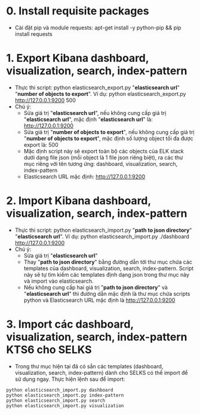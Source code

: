 # 0. Install requisite packages
- Cài đặt pip và module requests: apt-get install -y python-pip && pip install requests 

# 1. Export Kibana dashboard, visualization, search, index-pattern
- Thực thi script: python elasticsearch_export.py "__elasticsearch url__" "__number of objects to export__". Ví dụ: python elasticsearch_export.py http://127.0.0.1:9200 500
- Chú ý:
  - Sửa giá trị "__elasticsearch url__", nếu không cung cấp giá trị "__elasticsearch url__", mặc định "__elasticsearch url__" là: http://127.0.0.1:9200
  - Sửa giá trị "__number of objects to export__", nếu không cung cấp giá trị "__number of objects to export__", mặc định số lượng object tối đa được export là: 500
  - Mặc định script này sẽ export toàn bộ các objects của ELK stack dưới dạng file json (mỗi object là 1 file json riêng biệt), ra các thư mục riêng với tên tương ứng: dashboard, visualization, search, index-pattern
  - Elasticsearch URL mặc định: http://127.0.0.1:9200

# 2. Import Kibana dashboard, visualization, search, index-pattern
- Thực thi script: python elasticsearch_import.py "__path to json directory__" "__elasticsearch url__". Ví dụ: python elasticsearch_import.py ./dashboard http://127.0.0.1:9200
- Chú ý: 
  - Sửa giá trị "__elasticsearch url__"
  - Thay "__path to json directory__" bằng đường dẫn tới thư mục chứa các templates của dashboard, visualization, search, index-pattern. Script này sẽ tự tìm kiếm các templates định dạng json trong thư mục này và import vào elasticsearch.
  - Nếu không cung cấp hai giá trị "__path to json directory__" và "__elasticsearch url__" thì đường dẫn mặc định là thư mục chứa scripts python và Elasticsearch URL mặc định là http://127.0.0.1:9200

# 3. Import các dashboard, visualization, search, index-pattern KTS6 cho SELKS
- Trong thư mục hiện tại đã có sẵn các templates (dashboard, visualization, search, index-pattern) dành cho SELKS có thể import để sử dụng ngay. Thực hiện lệnh sau để import:

```
python elasticsearch_import.py dashboard
python elasticsearch_import.py index-pattern
python elasticsearch_import.py search
python elasticsearch_import.py visualization
```
